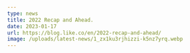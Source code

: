 ```yaml
---
type: news
title: 2022 Recap and Ahead.
date: 2023-01-17
url: https://blog.like.co/en/2022-recap-and-ahead/
image: /uploads/latest-news/1_zx1ku3rjhizzi-k5nz7yrq.webp
---
```

